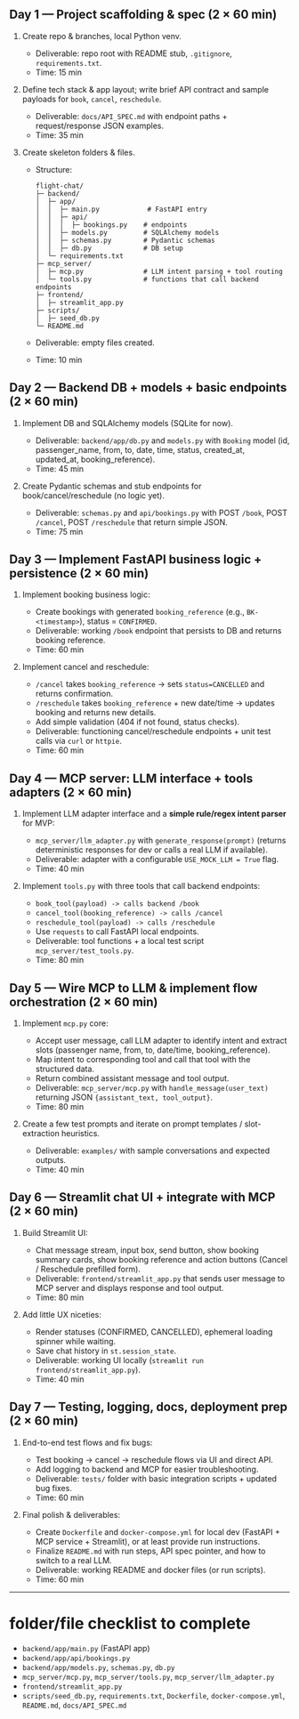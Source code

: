 
## Day 1 — Project scaffolding & spec (2 × 60 min)

1. Create repo & branches, local Python venv.

   * Deliverable: repo root with README stub, `.gitignore`, `requirements.txt`.
   * Time: 15 min
2. Define tech stack & app layout; write brief API contract and sample payloads for `book`, `cancel`, `reschedule`.

   * Deliverable: `docs/API_SPEC.md` with endpoint paths + request/response JSON examples.
   * Time: 35 min
3. Create skeleton folders & files.

   * Structure:

     ```
     flight-chat/
     ├─ backend/
     │  ├─ app/
     │  │  ├─ main.py            # FastAPI entry
     │  │  ├─ api/
     │  │  │  ├─ bookings.py    # endpoints
     │  │  ├─ models.py         # SQLAlchemy models
     │  │  ├─ schemas.py        # Pydantic schemas
     │  │  ├─ db.py             # DB setup
     │  └─ requirements.txt
     ├─ mcp_server/
     │  ├─ mcp.py               # LLM intent parsing + tool routing
     │  └─ tools.py             # functions that call backend endpoints
     ├─ frontend/
     │  ├─ streamlit_app.py
     ├─ scripts/
     │  ├─ seed_db.py
     └─ README.md
     ```
   * Deliverable: empty files created.
   * Time: 10 min

## Day 2 — Backend DB + models + basic endpoints (2 × 60 min)

1. Implement DB and SQLAlchemy models (SQLite for now).

   * Deliverable: `backend/app/db.py` and `models.py` with `Booking` model (id, passenger_name, from, to, date, time, status, created_at, updated_at, booking_reference).
   * Time: 45 min
2. Create Pydantic schemas and stub endpoints for book/cancel/reschedule (no logic yet).

   * Deliverable: `schemas.py` and `api/bookings.py` with POST `/book`, POST `/cancel`, POST `/reschedule` that return simple JSON.
   * Time: 75 min

## Day 3 — Implement FastAPI business logic + persistence (2 × 60 min)

1. Implement booking business logic:

   * Create bookings with generated `booking_reference` (e.g., `BK-<timestamp>`), status = `CONFIRMED`.
   * Deliverable: working `/book` endpoint that persists to DB and returns booking reference.
   * Time: 60 min
2. Implement cancel and reschedule:

   * `/cancel` takes `booking_reference` -> sets `status=CANCELLED` and returns confirmation.
   * `/reschedule` takes `booking_reference` + new date/time -> updates booking and returns new details.
   * Add simple validation (404 if not found, status checks).
   * Deliverable: functioning cancel/reschedule endpoints + unit test calls via `curl` or `httpie`.
   * Time: 60 min

## Day 4 — MCP server: LLM interface + tools adapters (2 × 60 min)

1. Implement LLM adapter interface and a **simple rule/regex intent parser** for MVP:

   * `mcp_server/llm_adapter.py` with `generate_response(prompt)` (returns deterministic responses for dev or calls a real LLM if available).
   * Deliverable: adapter with a configurable `USE_MOCK_LLM = True` flag.
   * Time: 40 min
2. Implement `tools.py` with three tools that call backend endpoints:

   * `book_tool(payload) -> calls backend /book`
   * `cancel_tool(booking_reference) -> calls /cancel`
   * `reschedule_tool(payload) -> calls /reschedule`
   * Use `requests` to call FastAPI local endpoints.
   * Deliverable: tool functions + a local test script `mcp_server/test_tools.py`.
   * Time: 80 min

## Day 5 — Wire MCP to LLM & implement flow orchestration (2 × 60 min)

1. Implement `mcp.py` core:

   * Accept user message, call LLM adapter to identify intent and extract slots (passenger name, from, to, date/time, booking_reference).
   * Map intent to corresponding tool and call that tool with the structured data.
   * Return combined assistant message and tool output.
   * Deliverable: `mcp_server/mcp.py` with `handle_message(user_text)` returning JSON `{assistant_text, tool_output}`.
   * Time: 80 min
2. Create a few test prompts and iterate on prompt templates / slot-extraction heuristics.

   * Deliverable: `examples/` with sample conversations and expected outputs.
   * Time: 40 min

## Day 6 — Streamlit chat UI + integrate with MCP (2 × 60 min)

1. Build Streamlit UI:

   * Chat message stream, input box, send button, show booking summary cards, show booking reference and action buttons (Cancel / Reschedule prefilled form).
   * Deliverable: `frontend/streamlit_app.py` that sends user message to MCP server and displays response and tool output.
   * Time: 80 min
2. Add little UX niceties:

   * Render statuses (CONFIRMED, CANCELLED), ephemeral loading spinner while waiting.
   * Save chat history in `st.session_state`.
   * Deliverable: working UI locally (`streamlit run frontend/streamlit_app.py`).
   * Time: 40 min

## Day 7 — Testing, logging, docs, deployment prep (2 × 60 min)

1. End-to-end test flows and fix bugs:

   * Test booking -> cancel -> reschedule flows via UI and direct API.
   * Add logging to backend and MCP for easier troubleshooting.
   * Deliverable: `tests/` folder with basic integration scripts + updated bug fixes.
   * Time: 60 min
2. Final polish & deliverables:

   * Create `Dockerfile` and `docker-compose.yml` for local dev (FastAPI + MCP service + Streamlit), or at least provide run instructions.
   * Finalize `README.md` with run steps, API spec pointer, and how to switch to a real LLM.
   * Deliverable: working README and docker files (or run scripts).
   * Time: 60 min


----------------------------------------------------------------------------------------------------------------

# folder/file checklist to complete

* `backend/app/main.py` (FastAPI app)
* `backend/app/api/bookings.py`
* `backend/app/models.py`, `schemas.py`, `db.py`
* `mcp_server/mcp.py`, `mcp_server/tools.py`, `mcp_server/llm_adapter.py`
* `frontend/streamlit_app.py`
* `scripts/seed_db.py`, `requirements.txt`, `Dockerfile`, `docker-compose.yml`, `README.md`, `docs/API_SPEC.md`
